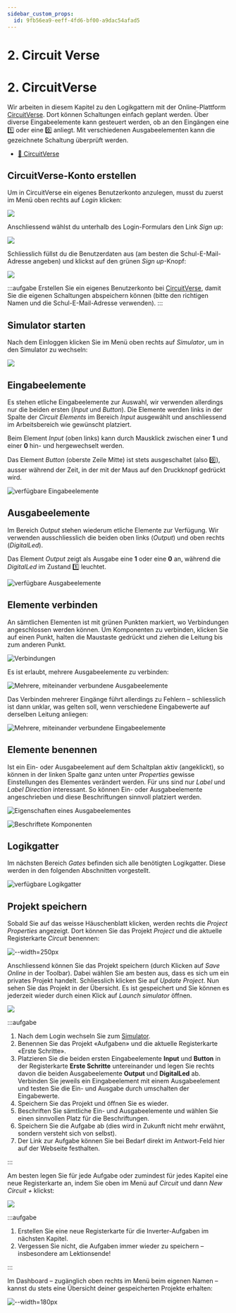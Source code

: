```yaml
---
sidebar_custom_props:
  id: 9fb56ea9-eeff-4fd6-bf00-a9dac54afad5
---
```


# 2. Circuit Verse


# 2. CircuitVerse

Wir arbeiten in diesem Kapitel zu den Logikgattern mit der Online-Plattform [CircuitVerse](https://circuitverse.org/). Dort können Schaltungen einfach geplant werden. Über diverse Eingabeelemente kann gesteuert werden, ob an den Eingängen eine 1️⃣ oder eine 0️⃣ anliegt. Mit verschiedenen Ausgabeelementen kann die gezeichnete Schaltung überprüft werden.

* [:link: CircuitVerse](https://circuitverse.org/)

## CircuitVerse-Konto erstellen

Um in CircuitVerse ein eigenes Benutzerkonto anzulegen, musst du zuerst im Menü oben rechts auf _Login_ klicken:

![](images/cv-signup-1.svg)

Anschliessend wählst du unterhalb des Login-Formulars den Link _Sign up_:

![](images/cv-signup-2.svg)

Schliesslich füllst du die Benutzerdaten aus (am besten die Schul-E-Mail-Adresse angeben) und klickst auf den grünen _Sign up_-Knopf:

![](images/cv-signup-3.png)

:::aufgabe
Erstellen Sie ein eigenes Benutzerkonto bei [CircuitVerse](https://circuitverse.org/users/sign_up), damit Sie die eigenen Schaltungen abspeichern können (bitte den richtigen Namen und die Schul-E-Mail-Adresse verwenden).
:::

## Simulator starten

Nach dem Einloggen klicken Sie im Menü oben rechts auf _Simulator_, um in den Simulator zu wechseln:

![](images/cv-simulator.svg)

## Eingabeelemente

Es stehen etliche Eingabeelemente zur Auswahl, wir verwenden allerdings nur die beiden ersten (_Input_ und _Button_). Die Elemente werden links in der Spalte der _Circuit Elements_ im Bereich _Input_ ausgewählt und anschliessend im Arbeitsbereich wie gewünscht platziert.

Beim Element _Input_ (oben links) kann durch Mausklick zwischen einer **1** und einer **0** hin- und hergewechselt werden.

Das Element _Button_ (oberste Zeile Mitte) ist stets ausgeschaltet (also 0️⃣), ausser während der Zeit, in der mit der Maus auf den Druckknopf gedrückt wird.

![verfügbare Eingabeelemente](images/cv-input.png)

## Ausgabeelemente

Im Bereich _Output_ stehen wiederum etliche Elemente zur Verfügung. Wir verwenden ausschliesslich die beiden oben links (_Output_) und oben rechts (_DigitalLed_).

Das Element _Output_ zeigt als Ausgabe eine **1** oder eine **0** an, während die _DigitalLed_ im Zustand 1️⃣ leuchtet.

![verfügbare Ausgabeelemente](images/cv-output.png)

## Elemente verbinden

An sämtlichen Elementen ist mit grünen Punkten markiert, wo Verbindungen angeschlossen werden können. Um Komponenten zu verbinden, klicken Sie auf einen Punkt, halten die Maustaste gedrückt und ziehen die Leitung bis zum anderen Punkt.

![Verbindungen](images/cv-connections.png)

Es ist erlaubt, mehrere Ausgabeelemente zu verbinden:

![Mehrere, miteinander verbundene Ausgabeelemente](images/cv-multiple-output.png)

Das Verbinden mehrerer Eingänge führt allerdings zu Fehlern – schliesslich ist dann unklar, was gelten soll, wenn verschiedene Eingabewerte auf derselben Leitung anliegen:

![Mehrere, miteinander verbundene Eingabeelemente](images/cv-multiple-input.png)

## Elemente benennen

Ist ein Ein- oder Ausgabeelement auf dem Schaltplan aktiv (angeklickt), so können in der linken Spalte ganz unten unter _Properties_ gewisse Einstellungen des Elementes verändert werden. Für uns sind nur _Label_ und _Label Direction_ interessant. So können Ein- oder Ausgabeelemente angeschrieben und diese Beschriftungen sinnvoll platziert werden.

![Eigenschaften eines Ausgabeelementes](images/cv-properties.png)

![Beschriftete Komponenten](images/cv-labelled.png)

## Logikgatter

Im nächsten Bereich _Gates_ befinden sich alle benötigten Logikgatter. Diese werden in den folgenden Abschnitten vorgestellt.

![verfügbare Logikgatter](images/cv-gates.png)


## Projekt speichern

Sobald Sie auf das weisse Häuschenblatt klicken, werden rechts die _Project Properties_ angezeigt. Dort können Sie das Projekt _Project_ und die aktuelle Registerkarte _Circuit_ benennen:

![--width=250px](images/cv-project-properties.png)

Anschliessend können Sie das Projekt speichern (durch Klicken auf _Save Online_ in der Toolbar). Dabei wählen Sie am besten aus, dass es sich um ein privates Projekt handelt. Schliesslich klicken Sie auf _Update Project_.
Nun sehen Sie das Projekt in der Übersicht. Es ist gespeichert und Sie können es jederzeit wieder durch einen Klick auf _Launch simulator_ öffnen.

![](images/cv-save-project.png)


:::aufgabe
1. Nach dem Login wechseln Sie zum [Simulator](https://circuitverse.org/simulator).
2. Benennen Sie das Projekt «Aufgaben» und die aktuelle Registerkarte «Erste Schritte».
3. Platzieren Sie die beiden ersten Eingabeelemente **Input** und **Button** in der Registerkarte **Erste Schritte** untereinander und legen Sie rechts davon die beiden Ausgabeelemente **Output** und **DigitalLed** ab. Verbinden Sie jeweils ein Eingabeelement mit einem Ausgabeelement und testen Sie die Ein- und Ausgabe durch umschalten der Eingabewerte.
4. Speichern Sie das Projekt und öffnen Sie es wieder.
5. Beschriften Sie sämtliche Ein- und Ausgabeelemente und wählen Sie einen sinnvollen Platz für die Beschriftungen.
6. Speichern Sie die Aufgabe ab (dies wird in Zukunft nicht mehr erwähnt, sondern versteht sich von selbst).
7. Der Link zur Aufgabe können Sie bei Bedarf direkt im Antwort-Feld hier auf der Webseite festhalten.

<Answer type="text" webKey="74397b5a-3ab0-453e-8551-b11475199871" />
:::

Am besten legen Sie für jede Aufgabe oder zumindest für jedes Kapitel eine neue Registerkarte an, indem Sie oben im Menü auf _Circuit_ und dann _New Circuit +_ klickst:

![](images/cv-new-circuit.png)

:::aufgabe
1. Erstellen Sie eine neue Registerkarte für die Inverter-Aufgaben im nächsten Kapitel.
2. Vergessen Sie nicht, die Aufgaben immer wieder zu speichern – insbesondere am Lektionsende!

<Answer type="text" webKey="6603f801-28c5-47b1-95ba-9d3f361789c0" />
:::

Im Dashboard – zugänglich oben rechts im Menü beim eigenen Namen – kannst du stets eine Übersicht deiner gespeicherten Projekte erhalten:

![--width=180px](images/cv-dashboard.png)
